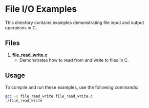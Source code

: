 # File I/O Examples

This directory contains examples demonstrating file input and output operations in C.

## Files

1. **file_read_write.c**
   - Demonstrates how to read from and write to files in C.

## Usage

To compile and run these examples, use the following commands:

```bash
gcc -o file_read_write file_read_write.c
./file_read_write